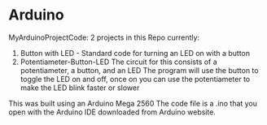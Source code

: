# Arduino
MyArduinoProjectCode:
2 projects in this Repo currently:
 1.  Button with LED - 
        Standard code for turning an LED on with a button
 2.  Potentiameter-Button-LED
       The circuit for this consists of a potentiameter, a button, and an LED
       The program will use the button to toggle the LED on and off, once on you can use the potentiameter to make the LED blink faster          or slower

This was built using an Arduino Mega 2560
The code file is a .ino that you open with the Arduino IDE downloaded from Arduino website.
